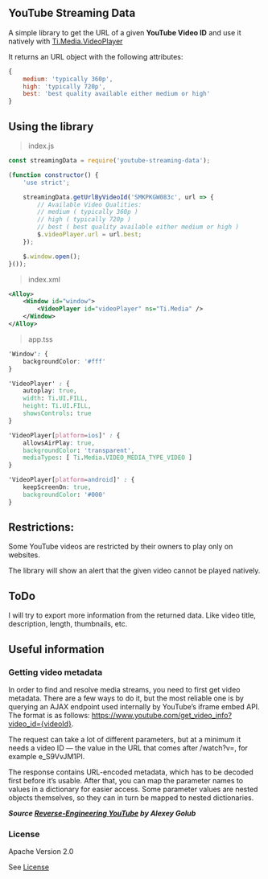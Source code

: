 ## YouTube Streaming Data

A simple library to get the URL of a given **YouTube Video ID** and use it natively with [Ti.Media.VideoPlayer](https://appcelerator.github.io/titanium-docs/api/titanium/media/videoplayer.html#url)

It returns an URL object with the following attributes:

```javascript
{
	medium: 'typically 360p',
	high: 'typically 720p',
	best: 'best quality available either medium or high'
}
```

## Using the library
> index.js
```javascript
const streamingData = require('youtube-streaming-data');

(function constructor() {
	'use strict';

	streamingData.getUrlByVideoId('SMKPKGW083c', url => {
		// Available Video Qualities:
		// medium ( typically 360p )
		// high ( typically 720p )
		// best ( best quality available either medium or high )
		$.videoPlayer.url = url.best;
	});

	$.window.open();
}());
```

> index.xml
```xml
<Alloy>
	<Window id="window">
		<VideoPlayer id="videoPlayer" ns="Ti.Media" />
	</Window>
</Alloy>
```

> app.tss
```css
'Window': {
	backgroundColor: '#fff'
}

'VideoPlayer' : {
	autoplay: true,
	width: Ti.UI.FILL,
	height: Ti.UI.FILL,
	showsControls: true
}

'VideoPlayer[platform=ios]' : {
	allowsAirPlay: true,
	backgroundColor: 'transparent',
	mediaTypes: [ Ti.Media.VIDEO_MEDIA_TYPE_VIDEO ]
}

'VideoPlayer[platform=android]' : {
	keepScreenOn: true,
	backgroundColor: '#000'
}
```

## Restrictions:
Some YouTube videos are restricted by their owners to play only on websites.

The library will show an alert that the given video cannot be played natively.

## ToDo
I will try to export more information from the returned data. Like video title, description, length, thumbnails, etc.

## Useful information
### Getting video metadata
In order to find and resolve media streams, you need to first get video metadata. There are a few ways to do it, but the most reliable one is by querying an AJAX endpoint used internally by YouTube’s iframe embed API. The format is as follows: https://www.youtube.com/get_video_info?video_id={videoId}.

The request can take a lot of different parameters, but at a minimum it needs a video ID — the value in the URL that comes after /watch?v=, for example e_S9VvJM1PI.

The response contains URL-encoded metadata, which has to be decoded first before it’s usable. After that, you can map the parameter names to values in a dictionary for easier access. Some parameter values are nested objects themselves, so they can in turn be mapped to nested dictionaries.

***Source [Reverse-Engineering YouTube](https://tyrrrz.me/blog/reverse-engineering-youtube) by Alexey Golub***

### License
Apache Version 2.0

See [License](https://github.com/appit-online/youtube-info-streams/blob/master/LICENSE)

